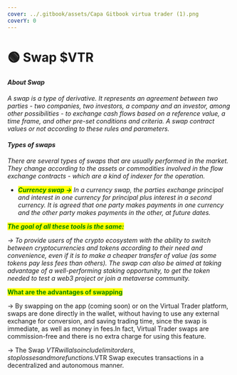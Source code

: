```yaml
---
cover: ../.gitbook/assets/Capa Gitbook virtua trader (1).png
coverY: 0
---
```


# 🟢 Swap $VTR

#### _About Swap_

_A swap is a type of derivative. It represents an agreement between two parties - two companies, two investors, a company and an investor, among other possibilities - to exchange cash flows based on a reference value, a time frame, and other pre-set conditions and criteria. A swap contract values or not according to these rules and parameters._

#### _Types of swaps_&#x20;

_There are several types of swaps that are usually performed in the market. They change according to the assets or commodities involved in the flow exchange contracts - which are a kind of indexer for the operation._

* _<mark style="color:green;">**Currency swap ->**</mark> In a currency swap, the parties exchange principal and interest in one currency for principal plus interest in a second currency. It is agreed that one party makes payments in one currency and the other party makes payments in the other, at future dates._

_<mark style="color:green;">**The goal of all these tools is the same:**</mark>_&#x20;

_-> To provide users of the crypto ecosystem with the ability to switch between cryptocurrencies and tokens according to their need and convenience, even if it is to make a cheaper transfer of value (as some tokens pay less fees than others). The swap can also be aimed at taking advantage of a well-performing staking opportunity, to get the token needed to test a web3 project or join a metaverse community._

<mark style="color:green;">**What are the advantages of swapping**</mark>

\-> By swapping on the app (coming soon) or on the Virtual Trader platform, swaps are done directly in the wallet, without having to use any external exchange for conversion, and saving trading time, since the swap is immediate, as well as money in fees.In fact, Virtual Trader swaps are commission-free and there is no extra charge for using this feature.

\-> The Swap $VTR will also include limit orders, stop losses and more functions.$VTR Swap executes transactions in a decentralized and autonomous manner.
